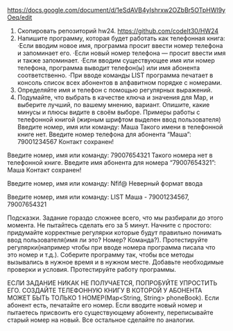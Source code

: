 https://docs.google.com/document/d/1eSdAVB4yIshrxw2OZbBr5OTpHWI9yOeq/edit
1. Скопировать репозиторий hw24. https://github.com/codeIt30/HW24
2. Напишите программу, которая будет работать как телефонная книга:
   ·Если вводим новое имя, программа просит ввести номер телефона и запоминает его.
   ·Если новый номер телефона — просит ввести имя и также запоминает.
   ·Если вводим существующее имя или номер телефона, программа выводит телефон(ы) или имя абонента соответственно.
   ·При вводе команды LIST программа печатает в консоль список всех абонентов в алфавитном порядке с номерами.
2. Определяйте имя и телефон с помощью регулярных выражений.
3. Подумайте, что выбрать в качестве ключа и значения для Map, и выберите лучший, по вашему мнению, вариант. Опишите, какие минусы и плюсы видите в своём выборе.
   Примеры работы с телефонной книгой (жирным шрифтом выделен ввод пользователя)
   Введите номер, имя или команду:
   Маша
   Такого имени в телефонной книге нет.
   Введите номер телефона для абонента “Маша”:
   79001234567
   Контакт сохранен!

Введите номер, имя или команду:
79007654321
Такого номера нет в телефонной книге.
Введите имя абонента для номера “79007654321”:
Маша
Контакт сохранен!

Введите номер, имя или команду:
Nfif@
Неверный формат ввода

Введите номер, имя или команду:
LIST
Маша - 79001234567, 79007654321

Подсказки.
Задание гораздо сложнее всего, что мы разбирали до этого момента.
Не пытайтесь сделать его за 5 минут.
Начните с простого: придумайте корректные регулярки которые будут правильно понимать ввод пользователя(имя ли это? Номер? Команда?).
Протестируйте регулярки(например чтобы при вводе номера программа писала что это номер и т.д.).
Соберите программу так, чтобы все методы вызывались в нужное время и в нужном месте. Добавьте необходимые проверки и условия. Протестируйте работу программы.

ЕСЛИ ЗАДАНИЕ НИКАК НЕ ПОЛУЧАЕТСЯ, ПОПРОБУЙТЕ УПРОСТИТЬ ЕГО.
СОЗДАЙТЕ ТЕЛЕФОННУЮ КНИГУ В КОТОРОЙ У АБОНЕНТА МОЖЕТ БЫТЬ ТОЛЬКО 1 НОМЕР(Map<String, String> phoneBook). Если абонент есть, печатайте его номер. Если вводите новый номер и пытаетесь присвоить его существующему абоненту, переписывайте старый номер на новый. Все остальное сделайте по аналогии.

